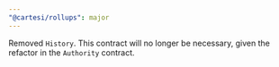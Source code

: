 ```yaml
---
"@cartesi/rollups": major
---
```


Removed `History`.
This contract will no longer be necessary, given the refactor in the `Authority` contract.
